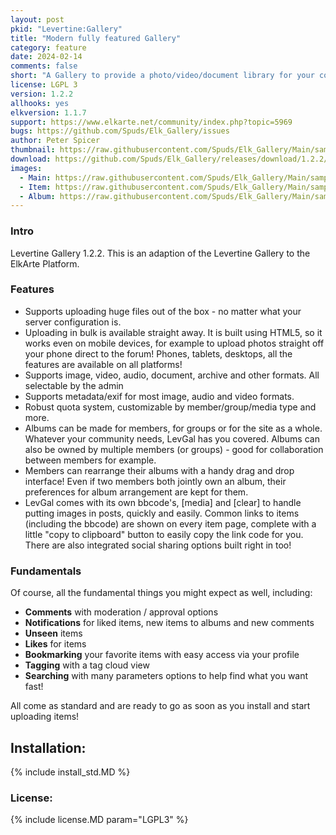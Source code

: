 ```yaml
---
layout: post
pkid: "Levertine:Gallery"
title: "Modern fully featured Gallery"
category: feature
date: 2024-02-14
comments: false
short: "A Gallery to provide a photo/video/document library for your community"
license: LGPL 3
version: 1.2.2
allhooks: yes
elkversion: 1.1.7
support: https://www.elkarte.net/community/index.php?topic=5969
bugs: https://github.com/Spuds/Elk_Gallery/issues
author: Peter Spicer
thumbnail: https://raw.githubusercontent.com/Spuds/Elk_Gallery/Main/sample_images/main.jpg
download: https://github.com/Spuds/Elk_Gallery/releases/download/1.2.2/elk_LevGallery_1-2-2.zip
images:
  - Main: https://raw.githubusercontent.com/Spuds/Elk_Gallery/Main/sample_images/main.jpg
  - Item: https://raw.githubusercontent.com/Spuds/Elk_Gallery/Main/sample_images/item.jpg
  - Album: https://raw.githubusercontent.com/Spuds/Elk_Gallery/Main/sample_images/album.jpg
---
```


### Intro
Levertine Gallery 1.2.2. This is an adaption of the Levertine Gallery to the ElkArte Platform.

### Features
- Supports uploading huge files out of the box - no matter what your server configuration is.
- Uploading in bulk is available straight away. It is built using HTML5, so it works even on mobile devices, for example to upload photos straight off your phone direct to the forum! Phones, tablets, desktops, all the features are available on all platforms!
- Supports image, video, audio, document, archive and other formats.  All selectable by the admin
- Supports metadata/exif for most image, audio and video formats.
- Robust quota system, customizable by member/group/media type and more.
- Albums can be made for members, for groups or for the site as a whole. Whatever your community needs, LevGal has you covered. Albums can also be owned by multiple members (or groups) - good for collaboration between members for example.
- Members can rearrange their albums with a handy drag and drop interface! Even if two members both jointly own an album, their preferences for album arrangement are kept for them.
- LevGal comes with its own bbcode's, [media] and [clear] to handle putting images in posts, quickly and easily. Common links to items (including the bbcode) are shown on every item page, complete with a little "copy to clipboard" button to easily copy the link code for you. There are also integrated social sharing options built right in too!

### Fundamentals
Of course, all the fundamental things you might expect as well, including:

- __Comments__ with moderation / approval options
- __Notifications__ for liked items, new items to albums and new comments
- __Unseen__ items
- __Likes__ for items
- __Bookmarking__ your favorite items with easy access via your profile
- __Tagging__ with a tag cloud view
- __Searching__ with many parameters options to help find what you want fast!

All come as standard and are ready to go as soon as you install and start uploading items!
## Installation:
{% include install_std.MD %}

### License:
{% include license.MD param="LGPL3" %}
